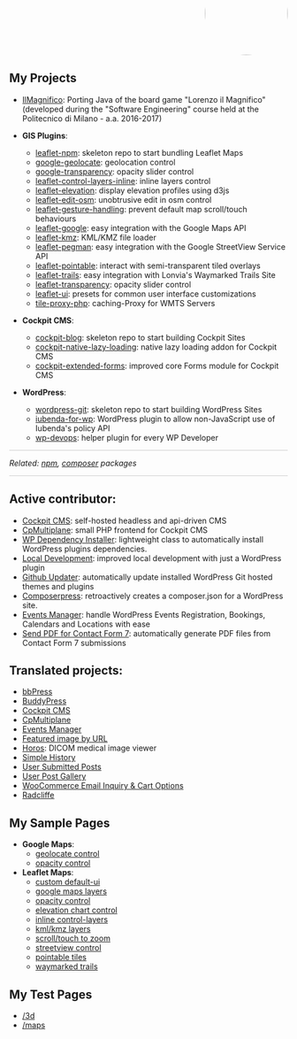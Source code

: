 <p align="right" style="margin-top: -70px; text-align: right;">
  <a href="https://github.com/Raruto">
    <img style="border-radius:50%;" src="https://avatars.githubusercontent.com/u/9614886?s=400" height="150" />
  </a>
</p>
<p align="center" style="display:none;">
  <a href="https://raruto.github.io/">View at raruto.github.io</a>
 </p>

## My Projects

- [IlMagnifico](https://raruto.github.io/IlMagnifico): Porting Java of the board game "Lorenzo il Magnifico" (developed during the "Software Engineering" course held at the Politecnico di Milano - a.a. 2016-2017)

- **GIS Plugins**:
  - [leaflet-npm](https://raruto.github.io/leaflet-npm): skeleton repo to start bundling Leaflet Maps
  - [google-geolocate](https://raruto.github.io/google-geolocate): geolocation control
  - [google-transparency](https://raruto.github.io/google-transparency): opacity slider control
  - [leaflet-control-layers-inline](https://raruto.github.io/leaflet-control-layers-inline): inline layers control
  - [leaflet-elevation](https://raruto.github.io/leaflet-elevation): display elevation profiles using d3js
  - [leaflet-edit-osm](https://raruto.github.io/leaflet-edit-osm): unobtrusive edit in osm control
  - [leaflet-gesture-handling](https://raruto.github.io/leaflet-gesture-handling): prevent default map scroll/touch behaviours
  - [leaflet-google](https://raruto.github.io/leaflet-google): easy integration with the Google Maps API
  - [leaflet-kmz](https://raruto.github.io/leaflet-kmz): KML/KMZ file loader
  - [leaflet-pegman](https://raruto.github.io/leaflet-pegman): easy integration with the Google StreetView Service API
  - [leaflet-pointable](https://raruto.github.io/leaflet-pointable): interact with semi-transparent tiled overlays
  - [leaflet-trails](https://raruto.github.io/leaflet-trails): easy integration with Lonvia's Waymarked Trails Site
  - [leaflet-transparency](https://raruto.github.io/leaflet-transparency): opacity slider control
  - [leaflet-ui](https://raruto.github.io/leaflet-ui): presets for common user interface customizations
  - [tile-proxy-php](https://raruto.github.io/tile-proxy-php): caching-Proxy for WMTS Servers

- **Cockpit CMS**:
  - [cockpit-blog](https://github.com/Raruto/cockpit-blog): skeleton repo to start building Cockpit Sites
  - [cockpit-native-lazy-loading](https://github.com/Raruto/cockpit-native-lazy-loading): native lazy loading addon for Cockpit CMS 
  - [cockpit-extended-forms](https://github.com/Raruto/cockpit-extended-forms): improved core Forms module for Cockpit CMS 

- **WordPress**:
  - [wordpress-git](https://raruto.github.io/wordpress-git): skeleton repo to start building WordPress Sites
  - [iubenda-for-wp](https://github.com/Raruto/iubenda-for-wp): WordPress plugin to allow non-JavaScript use of Iubenda's policy API 
  - [wp-devops](https://raruto.github.io/wp-devops): helper plugin for every WP Developer

<hr style="background: #ccc;">
<p><em>Related: <a href="https://www.npmjs.com/~raruto">npm</a>, <a href="https://packagist.org/users/raruto/">composer</a> packages</em></p>
<hr style="background: #ccc;">

## Active contributor:

- [Cockpit CMS](https://github.com/agentejo/cockpit): self-hosted headless and api-driven CMS
- [CpMultiplane](https://github.com/raffaelj/CpMultiplane): small PHP frontend for Cockpit CMS 
- [WP Dependency Installer](https://github.com/afragen/wp-dependency-installer): lightweight class to automatically install WordPress plugins dependencies.
- [Local Development](https://wordpress.org/plugins/local-development/): improved local development with just a WordPress plugin
- [Github Updater](https://github.com/afragen/github-updater): automatically update installed WordPress Git hosted themes and plugins
- [Composerpress](https://github.com/tomjn/composerpress): retroactively creates a composer.json for a WordPress site.
- [Events Manager](https://plugins.trac.wordpress.org/browser/events-manager/): handle WordPress Events Registration, Bookings, Calendars and Locations with ease
- [Send PDF for Contact Form 7](https://github.com/Florent73/send-pdf-for-contact-form-7): automatically generate PDF files from Contact Form 7 submissions

## Translated projects:

- [bbPress](https://translate.wordpress.org/locale/it/default/wp-plugins/bbpress/)
- [BuddyPress](https://translate.wordpress.org/locale/it/default/wp-plugins/buddypress/)
- [Cockpit CMS](https://github.com/Raruto/cockpit-i18n)
- [CpMultiplane](https://github.com/raffaelj/CpMultiplane-i18n)
- [Events Manager](https://translate.wordpress.org/locale/it/default/wp-plugins/events-manager/)
- [Featured image by URL](https://translate.wordpress.org/locale/it/default/wp-plugins/featured-image-by-url/)
- [Horos](https://github.com/horosproject/horos): DICOM medical image viewer
- [Simple History](https://translate.wordpress.org/locale/it/default/wp-plugins/simple-history/)
- [User Submitted Posts](https://translate.wordpress.org/locale/it/default/wp-plugins/user-submitted-posts/)
- [User Post Gallery](https://translate.wordpress.org/locale/it/default/wp-plugins/wp-upg/)
- [WooCommerce Email Inquiry & Cart Options](https://translate.wordpress.org/locale/it/default/wp-plugins/woocommerce-email-inquiry-cart-options/)
- [Radcliffe](https://translate.wordpress.org/locale/it/default/wp-themes/radcliffe/)

## My Sample Pages
- **Google Maps**:
  - [geolocate control](/examples/google-geolocate/google-geolocate.html)
  - [opacity control](/examples/google-transparency/google-transparency.html)
- **Leaflet Maps**:
  - [custom default-ui](/leaflet-ui/examples/leaflet-ui.html)
  - [google maps layers](/examples/leaflet-google/leaflet-google.html)
  - [opacity control](/leaflet-transparency/examples/leaflet-transparency.html)
  - [elevation chart control](/leaflet-elevation/examples/leaflet-elevation_hoverable-tracks.html)
  - [inline control-layers](/leaflet-control-layers-inline/examples/leaflet-control-layers-inline.html)
  - [kml/kmz layers](/leaflet-kmz/examples/leaflet-kmz.html)
  - [scroll/touch to zoom](/leaflet-gesture-handling/examples/leaflet-gesture-handling.html)
  - [streetview control](/leaflet-pegman/examples/leaflet-pegman-lazyLoading.html)
  - [pointable tiles](/leaflet-pointable/examples/leaflet-pointable.html)
  - [waymarked trails](/leaflet-trails/examples/leaflet-trails.html)

## My Test Pages
- [/3d](/3d)
- [/maps](/maps)
